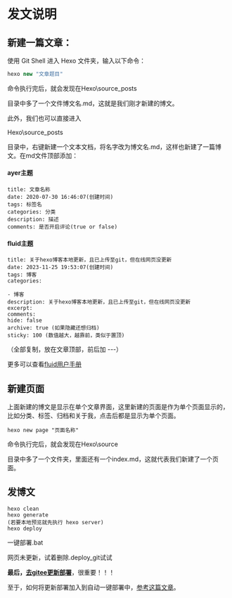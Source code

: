 # 发文说明

## 新建一篇文章：



使用 Git Shell 进入 Hexo 文件夹，输入以下命令：

```javascript
hexo new "文章题目"
```

命令执行完后，就会发现在Hexo\source_posts

目录中多了一个文件博文名.md，这就是我们刚才新建的博文。

此外，我们也可以直接进入

Hexo\source_posts

目录中，右键新建一个文本文档，将名字改为博文名.md，这样也新建了一篇博文。在md文件顶部添加：

#### ayer主题

```
title: 文章名称
date: 2020-07-30 16:46:07(创建时间)
tags: 标签名
categories: 分类
description: 描述
comments: 是否开启评论(true or false)
```

#### fluid主题

```
title: 关于hexo博客本地更新，且已上传至git，但在线网页没更新
date: 2023-11-25 19:53:07(创建时间)
tags: 博客
categories: 

- 博客
description: 关于hexo博客本地更新，且已上传至git，但在线网页没更新
excerpt: 
comments: 
hide: false
archive: true (如果隐藏还想归档)
sticky: 100 (数值越大，越靠前，类似于置顶)
```

（全部复制，放在文章顶部，前后加 ---）

更多可以查看[fluid用户手册](https://hexo.fluid-dev.com/docs/guide/#%E6%96%87%E7%AB%A0%E6%8E%92%E5%BA%8F)

## 新建页面

上面新建的博文是显示在单个文章界面，这里新建的页面是作为单个页面显示的，比如分类、标签、归档和关于我，点击后都是显示为单个页面。

```
hexo new page "页面名称"
```

命令执行完后，就会发现在Hexo\source

目录中多了一个文件夹，里面还有一个index.md，这就代表我们新建了一个页面。



## 发博文

```
hexo clean
hexo generate
(若要本地预览就先执行 hexo server)
hexo deploy
```

一键部署.bat

网页未更新，试着删除.deploy_git试试

**最后，[去gitee更新部署](https://gitee.com/hahahch/hahahch/pages)**，很重要！！！

至于，如何将更新部署加入到自动一键部署中，[参考这篇文章](https://blog.csdn.net/qq_35977139/article/details/113764322?ops_request_misc=%257B%2522request%255Fid%2522%253A%2522170084259516800226578878%2522%252C%2522scm%2522%253A%252220140713.130102334.pc%255Fblog.%2522%257D&request_id=170084259516800226578878&biz_id=0&utm_medium=distribute.pc_search_result.none-task-blog-2~blog~first_rank_ecpm_v1~rank_v31_ecpm-1-113764322-null-null.nonecase&utm_term=%E3%80%8AHexo%20Gitee%20Pages%20%E8%87%AA%E5%8A%A8%E9%83%A8%E7%BD%B2%E7%AB%99%E7%82%B9%E3%80%8B&spm=1018.2226.3001.4450)。


